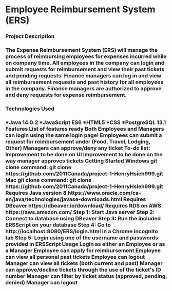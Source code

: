 <h1>Employee Reimbursement System (ERS)</h1>
<h3>Project Description<h3>
The Expense Reimbursement System (ERS) will manage the process of reimbursing employees for expenses incurred while on company time. All employees in the company can login and submit requests for reimbursement and view their past tickets and pending requests. Finance managers can log in and view all reimbursement requests and past history for all employees in the company. Finance managers are authorized to approve and deny requests for expense reimbursement.

<h3>Technologies Used<h3>
*Java 14.0.2
*JavaScript ES6
*HTML5
*CSS
*PostgreSQL 13.1
Features
List of features ready
Both Employees and Managers can login using the same login page!
Employees can submit a request for reimbursement under (Food, Travel, Lodging, Other)
Managers can approve/deny any ticket
To-do list:
Improvement to be done on UI
Improvement to be done on the way manager approves tickets
Getting Started
Windows git clone command:
git clone https://github.com/2011Canada/project-1-HenryHsieh999.git
Mac git clone command:
git clone https://github.com/2011Canada/project-1-HenryHsieh999.git
Requires Java version 8
https://www.oracle.com/ca-en/java/technologies/javase-downloads.html
Requires DBeaver
https://dbeaver.io/download/
Requires RDS on AWS
https://aws.amazon.com/
Step 1:
Start Java server
Step 2:
Connect to database using DBeaver
Step 3:
Run the included ERSScript on your database
Step 4:
Go to http://localhost:8080/ERS/login.html in a Chrome incognito tab
Step 5:
Login using one of the username and passwords provided in ERSScript
Usage
Login as either an Employee or as a Manager
Employee can apply for reimbursement
Employee can view all personal past tickets
Employee can logout
Manager can view all tickets (both current and past)
Manager can approve/decline tickets through the use of the ticket's ID number
Manager can filter by ticket status (approved, pending, denied)
Manager can logout
